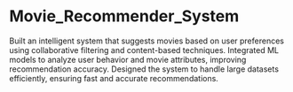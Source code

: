 # Movie_Recommender_System
 Built an intelligent system that suggests movies based on user preferences using collaborative filtering and content-based techniques.
 Integrated ML models to analyze user behavior and movie attributes, improving recommendation accuracy.
  Designed the system to handle large datasets efficiently, ensuring fast and accurate recommendations.
